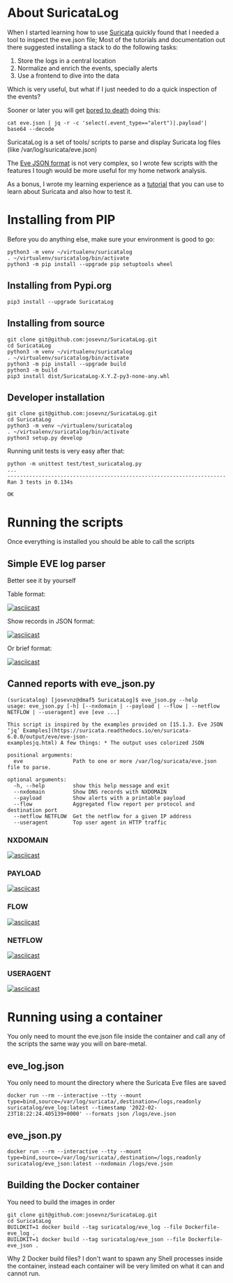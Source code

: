 # About SuricataLog

When I started learning how to use [Suricata](https://suricata.io/) quickly found that I needed a tool to inspect the eve.json file; Most of the tutorials 
and documentation out there suggested installing a stack to do the following tasks:
1. Store the logs in a central location
2. Normalize and enrich the events, specially alerts
3. Use a frontend to dive into the data

Which is very useful, but what if I just needed to do a quick inspection of the events?

Sooner or later you will get [bored to death](https://suricata.readthedocs.io/en/suricata-6.0.0/output/eve/eve-json-examplesjq.html) doing this:

```shell
cat eve.json | jq -r -c 'select(.event_type=="alert")|.payload'| base64 --decode
```

SuricataLog is a set of tools/ scripts to parse and display Suricata log files (like /var/log/suricata/eve.json)

The [Eve JSON format](https://suricata.readthedocs.io/en/suricata-6.0.0/output/eve/eve-json-format.html) is not very complex, 
so I wrote few scripts with the features I tough would be more useful for my home network analysis.

As a bonus, I wrote my learning experience as a [tutorial](TUTORIAL.md) that you can use to learn about Suricata and also how to test it.

# Installing from PIP

Before you do anything else, make sure your environment is good to go:

```shell
python3 -m venv ~/virtualenv/suricatalog
. ~/virtualenv/suricatalog/bin/activate
python3 -m pip install --upgrade pip setuptools wheel
```

## Installing from Pypi.org

```shell
pip3 install --upgrade SuricataLog
```

## Installing from source

```shell
git clone git@github.com:josevnz/SuricataLog.git
cd SuricataLog
python3 -m venv ~/virtualenv/suricatalog
. ~/virtualenv/suricatalog/bin/activate
python3 -m pip install --upgrade build
python3 -m build
pip3 install dist/SuricataLog-X.Y.Z-py3-none-any.whl
```
## Developer installation

```shell
git clone git@github.com:josevnz/SuricataLog.git
cd SuricataLog
python3 -m venv ~/virtualenv/suricatalog
. ~/virtualenv/suricatalog/bin/activate
python3 setup.py develop
```

Running unit tests is very easy after that:
```shell
python -m unittest test/test_suricatalog.py
...
----------------------------------------------------------------------
Ran 3 tests in 0.134s

OK

```

# Running the scripts

Once everything is installed you should be able to call the scripts

## Simple EVE log parser

Better see it by yourself

Table format:

[![asciicast](https://asciinema.org/a/494371.svg)](https://asciinema.org/a/494371)

Show records in JSON format:

[![asciicast](https://asciinema.org/a/489775.svg)](https://asciinema.org/a/489775)

Or brief format:

[![asciicast](https://asciinema.org/a/494375.svg)](https://asciinema.org/a/494375)

## Canned reports with eve_json.py

```shell
(suricatalog) [josevnz@dmaf5 SuricataLog]$ eve_json.py --help
usage: eve_json.py [-h] [--nxdomain | --payload | --flow | --netflow NETFLOW | --useragent] eve [eve ...]

This script is inspired by the examples provided on [15.1.3. Eve JSON ‘jq’ Examples](https://suricata.readthedocs.io/en/suricata-6.0.0/output/eve/eve-json-
examplesjq.html) A few things: * The output uses colorized JSON

positional arguments:
  eve                Path to one or more /var/log/suricata/eve.json file to parse.

optional arguments:
  -h, --help         show this help message and exit
  --nxdomain         Show DNS records with NXDOMAIN
  --payload          Show alerts with a printable payload
  --flow             Aggregated flow report per protocol and destination port
  --netflow NETFLOW  Get the netflow for a given IP address
  --useragent        Top user agent in HTTP traffic
```

### NXDOMAIN

[![asciicast](https://asciinema.org/a/491442.svg)](https://asciinema.org/a/491442)

### PAYLOAD

[![asciicast](https://asciinema.org/a/491432.svg)](https://asciinema.org/a/491432)

### FLOW

[![asciicast](https://asciinema.org/a/491433.svg)](https://asciinema.org/a/491433)

### NETFLOW

[![asciicast](https://asciinema.org/a/491435.svg)](https://asciinema.org/a/491435)

### USERAGENT

[![asciicast](https://asciinema.org/a/491436.svg)](https://asciinema.org/a/491436)

# Running using a container

You only need to mount the eve.json file inside the container and call any of the scripts 
the same way you will on bare-metal.

## eve_log.json

You only need to mount the directory where the Suricata Eve files are saved

```shell
docker run --rm --interactive --tty --mount type=bind,source=/var/log/suricata/,destination=/logs,readonly suricatalog/eve_log:latest --timestamp '2022-02-23T18:22:24.405139+0000' --formats json /logs/eve.json
```

## eve_json.py
```shell
docker run --rm --interactive --tty --mount type=bind,source=/var/log/suricata/,destination=/logs,readonly suricatalog/eve_json:latest --nxdomain /logs/eve.json
```

## Building the Docker container

You need to build the images in order

```shell
git clone git@github.com:josevnz/SuricataLog.git
cd SuricataLog
BUILDKIT=1 docker build --tag suricatalog/eve_log --file Dockerfile-eve_log .
BUILDKIT=1 docker build --tag suricatalog/eve_json --file Dockerfile-eve_json .
```

Why 2 Docker build files? I don't want to spawn any Shell processes inside the container, instead each container will be
very limited on what it can and cannot run.
